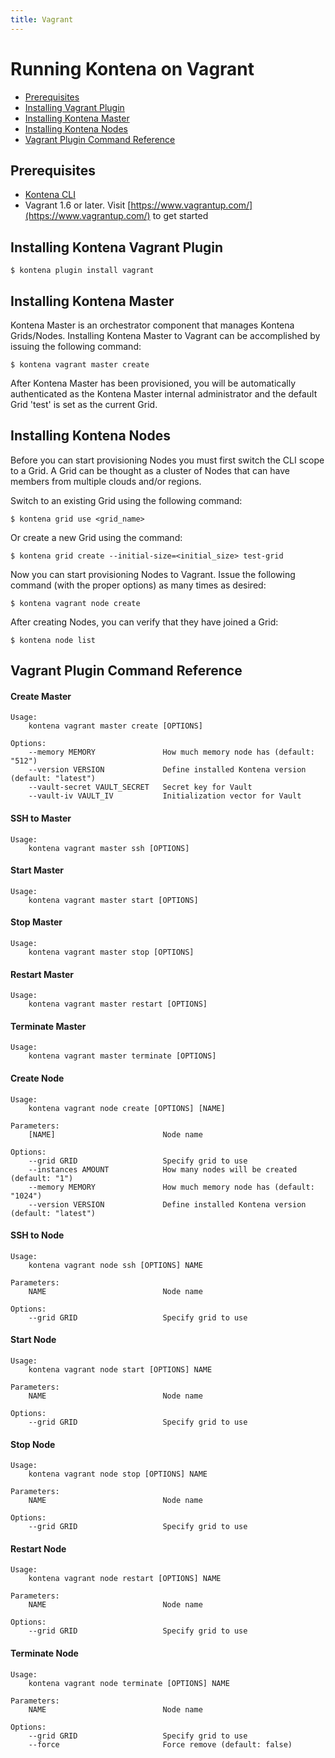 ```yaml
---
title: Vagrant
---
```


# Running Kontena on Vagrant

- [Prerequisites](vagrant#prerequisites)
- [Installing Vagrant Plugin](vagrant#installing-kontena-vagrant-plugin)
- [Installing Kontena Master](vagrant#installing-kontena-master)
- [Installing Kontena Nodes](vagrant#installing-kontena-nodes)
- [Vagrant Plugin Command Reference](vagrant#vagrant-plugin-command-reference)

## Prerequisites

- [Kontena CLI](cli)
- Vagrant 1.6 or later. Visit [https://www.vagrantup.com/](https://www.vagrantup.com/) to get started

## Installing Kontena Vagrant Plugin

```
$ kontena plugin install vagrant
```

## Installing Kontena Master

Kontena Master is an orchestrator component that manages Kontena Grids/Nodes. Installing Kontena Master to Vagrant can be accomplished by issuing the following command:

```
$ kontena vagrant master create
```

After Kontena Master has been provisioned, you will be automatically authenticated as the Kontena Master internal administrator and the default Grid 'test' is set as the current Grid.

## Installing Kontena Nodes

Before you can start provisioning Nodes you must first switch the CLI scope to a Grid. A Grid can be thought as a cluster of Nodes that can have members from multiple clouds and/or regions.

Switch to an existing Grid using the following command:

```
$ kontena grid use <grid_name>
```

Or create a new Grid using the command:

```
$ kontena grid create --initial-size=<initial_size> test-grid
```

Now you can start provisioning Nodes to Vagrant. Issue the following command (with the proper options) as many times as desired:

```
$ kontena vagrant node create
```

After creating Nodes, you can verify that they have joined a Grid:

```
$ kontena node list
```

## Vagrant Plugin Command Reference

#### Create Master

```
Usage:
    kontena vagrant master create [OPTIONS]

Options:
    --memory MEMORY               How much memory node has (default: "512")
    --version VERSION             Define installed Kontena version (default: "latest")
    --vault-secret VAULT_SECRET   Secret key for Vault
    --vault-iv VAULT_IV           Initialization vector for Vault
```

#### SSH to Master

```
Usage:
    kontena vagrant master ssh [OPTIONS]
```

#### Start Master

```
Usage:
    kontena vagrant master start [OPTIONS]
```

#### Stop Master

```
Usage:
    kontena vagrant master stop [OPTIONS]
```

#### Restart Master

```
Usage:
    kontena vagrant master restart [OPTIONS]
```

#### Terminate Master

```
Usage:
    kontena vagrant master terminate [OPTIONS]
```

#### Create Node

```
Usage:
    kontena vagrant node create [OPTIONS] [NAME]

Parameters:
    [NAME]                        Node name

Options:
    --grid GRID                   Specify grid to use
    --instances AMOUNT            How many nodes will be created (default: "1")
    --memory MEMORY               How much memory node has (default: "1024")
    --version VERSION             Define installed Kontena version (default: "latest")
```

#### SSH to Node

```
Usage:
    kontena vagrant node ssh [OPTIONS] NAME

Parameters:
    NAME                          Node name

Options:
    --grid GRID                   Specify grid to use
```

#### Start Node

```
Usage:
    kontena vagrant node start [OPTIONS] NAME

Parameters:
    NAME                          Node name

Options:
    --grid GRID                   Specify grid to use
```

#### Stop Node

```
Usage:
    kontena vagrant node stop [OPTIONS] NAME

Parameters:
    NAME                          Node name

Options:
    --grid GRID                   Specify grid to use
```

#### Restart Node

```
Usage:
    kontena vagrant node restart [OPTIONS] NAME

Parameters:
    NAME                          Node name

Options:
    --grid GRID                   Specify grid to use
```

#### Terminate Node

```
Usage:
    kontena vagrant node terminate [OPTIONS] NAME

Parameters:
    NAME                          Node name

Options:
    --grid GRID                   Specify grid to use
    --force                       Force remove (default: false)
```
